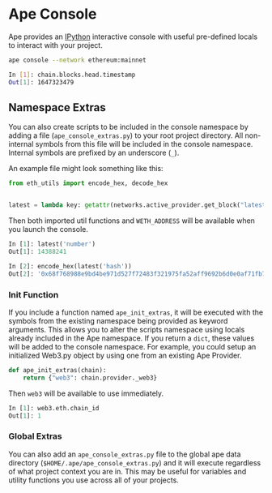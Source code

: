 # Ape Console

Ape provides an [IPython](https://ipython.readthedocs.io/) interactive console with useful pre-defined locals to interact with your project.

```bash
ape console --network ethereum:mainnet

In [1]: chain.blocks.head.timestamp
Out[1]: 1647323479
```

## Namespace Extras

You can also create scripts to be included in the console namespace by adding a file (`ape_console_extras.py`) to your root project directory.  All non-internal symbols from this file will be included in the console namespace.  Internal symbols are prefixed by an underscore (`_`).

An example file might look something like this:

```python
from eth_utils import encode_hex, decode_hex


latest = lambda key: getattr(networks.active_provider.get_block("latest"), key)
```

Then both imported util functions and `WETH_ADDRESS` will be available when you launch the console.

```python
In [1]: latest('number')
Out[1]: 14388241

In [2]: encode_hex(latest('hash'))
Out[2]: '0x68f768988e9bd4be971d527f72483f321975fa52aff9692b6d0e0af71fb77aaf'
```

### Init Function

If you include a function named `ape_init_extras`, it will be executed with the symbols from the existing namespace being provided as keyword arguments.  This allows you to alter the scripts namespace using locals already included in the Ape namespace.  If you return a `dict`, these values will be added to the console namespace.  For example, you could setup an initialized Web3.py object by using one from an existing Ape Provider.

```python
def ape_init_extras(chain):
    return {"web3": chain.provider._web3}
```

Then `web3` will be available to use immediately.

```python
In [1]: web3.eth.chain_id
Out[1]: 1
```

### Global Extras

You can also add an `ape_console_extras.py` file to the global ape data directory (`$HOME/.ape/ape_console_extras.py`) and it will execute regardless of what project context you are in.  This may be useful for variables and utility functions you use across all of your projects.
